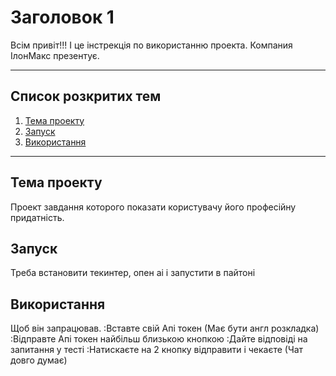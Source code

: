 # Заголовок 1
Всім привіт!!!
І це інстрекція по використанню проекта.
Компания ІлонМакс презентує.
____
## Список розкритих тем
1. [Тема проекту](#Темапроекту)
2. [Запуск](#Запуск)
3. [Використання](#Використання)
____
## Тема проекту
Проект завдання которого показати користувачу його професійну придатність.
## Запуск
Треба встановити текинтер, опен аі і запустити в пайтоні
## Використання
Щоб він запрацював.
:Вставте свій Апі токен (Має бути англ розкладка)
:Відправте Апі токен найбільш близькою кнопкою
:Дайте відповіді на запитання у тесті
:Натискаєте на 2 кнопку відправити і чекаєте (Чат довго думає)



